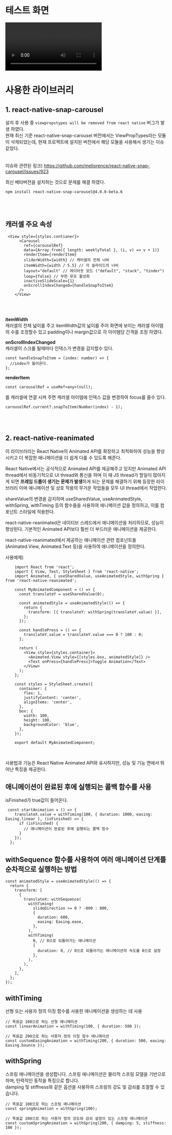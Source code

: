 # 테스트 화면


<video src="https://private-user-images.githubusercontent.com/138950568/288395576-b922a32b-da44-43ce-83b7-4b9d047a4633.mov?jwt=eyJhbGciOiJIUzI1NiIsInR5cCI6IkpXVCJ9.eyJpc3MiOiJnaXRodWIuY29tIiwiYXVkIjoicmF3LmdpdGh1YnVzZXJjb250ZW50LmNvbSIsImtleSI6ImtleTEiLCJleHAiOjE3MDE4Njc3OTYsIm5iZiI6MTcwMTg2NzQ5NiwicGF0aCI6Ii8xMzg5NTA1NjgvMjg4Mzk1NTc2LWI5MjJhMzJiLWRhNDQtNDNjZS04M2I3LTRiOWQwNDdhNDYzMy5tb3Y_WC1BbXotQWxnb3JpdGhtPUFXUzQtSE1BQy1TSEEyNTYmWC1BbXotQ3JlZGVudGlhbD1BS0lBSVdOSllBWDRDU1ZFSDUzQSUyRjIwMjMxMjA2JTJGdXMtZWFzdC0xJTJGczMlMkZhd3M0X3JlcXVlc3QmWC1BbXotRGF0ZT0yMDIzMTIwNlQxMjU4MTZaJlgtQW16LUV4cGlyZXM9MzAwJlgtQW16LVNpZ25hdHVyZT02N2JhOGUzYTE5NTY3MGM0NjQxYjM3MmMzZDQ1N2NiODg3MjNhYzRhMGYwOThkNjU1NzBiNTg5OWU3ODRjMmJmJlgtQW16LVNpZ25lZEhlYWRlcnM9aG9zdCZhY3Rvcl9pZD0wJmtleV9pZD0wJnJlcG9faWQ9MCJ9.m-aTirJCsRkR6AZXgfaVDSAtv-1_pJy9FywXbGL75wA"> <video/>


# 사용한 라이브러리 
## 1. react-native-snap-carousel </br>
   설치 후 사용 중 `viewpropstypes will be removed from react native` 버그가 발생 하였다.</br>
   현재 최신 기준 react-native-snap-carousel 버전에서는 ViewPropTypes라는 모듈이 삭제되었는데, 현재 프로젝트에 설치된 버전에서 해당 모듈을 사용해서 생기는 이슈 같았다.</br>
</br></br>
   이슈와 관련된 링크) https://github.com/meliorence/react-native-snap-carousel/issues/923</br>

   최신 베타버전을 설치하는 것으로 문제를 해결 하였다.</br>

```shell
npm install react-native-snap-carousel@4.0.0-beta.6
```
</br>
</br>




## 캐러셀 주요 속성

```shell
 <View style={styles.contianer}>
      <Carousel
        ref={carouselRef}
        data={Array.from({ length: weeklyTotal }, (i, v) => v + 1)}
        renderItem={renderItem}
        sliderWidth={width} // 캐러셀의 전체 너비
        itemWidth={width / 5.5} // 각 슬라이드의 너비
        layout="default" // 레이아웃 모드 ("default", "stack", "tinder")
        loop={false} // 무한 루프 활성화
        inactiveSlideScale={1}
        onScrollIndexChanged={handleSnapToItem}
      />
    </View>
```
</br>
</br>

**itemWidth** </br>
캐러셀의 전체 넓이를 주고 itemWidth값의 넓이를 주어 화면에 보이는 캐러셀 아이템의 수를 조정할수 있고 padding이나 margin값으로 각 아이템당 간격을 조정 하였다.

**onScrollIndexChanged** </br>
캐러셀이 스크롤 될때마다 인덱스가 변경을 감지할수 있다. 
```shell
const handleSnapToItem = (index: number) => {
  //index가 들어온다.
};
```


**renderItem**

```shell
const carouselRef = useRef<any>(null);
```
를 캐러셀에 연결 시켜 주면 캐러셀 아이템에 인덱스 값을 변경하여 focus를 줄수 있다.
```shell
carouselRef.current?.snapToItem(Number(index) - 1);
```

</br>
</br>

## 2. react-native-reanimated


이 라이브러리는 React Native의 Animated API를 확장하고 최적화하여 성능을 향상시키고 더 복잡한 애니메이션을 더 쉽게 다룰 수 있도록 해준다.
    
React Native에서는 공식적으로 Animated API를 제공해주고 있지만
Animated API thread에서 비동기적으로 UI thread와 통신을 하며 이 때 JS thread가 할일이 많아지게 되면 **프레임 드롭이 생기는 문제가 발생**하게 되는 문제를 해결하기 위해 등장한 라이브러리 이며
애니메이션 및 상호 작용의 무거운 작업들을 모두 UI thread에서 작업한다.
    
shareValue의 변경을 감지하며 useSharedValue, useAnimatedStyle, withSpring, withTiming 등의 함수들을 사용하여 애니메이션 값을 정의하고, 이를 컴포넌트 스타일에 적용한다.

react-native-reanimated은 네이티브 스레드에서 애니메이션을 처리하므로, 성능이 향상된다. 기본적인 Animated API보다 훨씬 더 부드러운 애니메이션을 제공한다.
    
react-native-reanimated에서 제공하는 애니메이션 관련 컴포넌트들 (Animated.View, Animated.Text 등)을 사용하여 애니메이션을 정의한다.



사용예제)
```shell
    import React from 'react';
    import { View, Text, StyleSheet } from 'react-native';
    import Animated, { useSharedValue, useAnimatedStyle, withSpring } from 'react-native-reanimated';
    
    const MyAnimatedComponent = () => {
      const translateY = useSharedValue(0);
    
      const animatedStyle = useAnimatedStyle(() => {
        return {
          transform: [{ translateY: withSpring(translateY.value) }],
        };
      });
    
      const handlePress = () => {
        translateY.value = translateY.value === 0 ? 100 : 0;
      };
    
      return (
        <View style={styles.container}>
          <Animated.View style={[styles.box, animatedStyle]} />
          <Text onPress={handlePress}>Toggle Animation</Text>
        </View>
      );
    };
    
    const styles = StyleSheet.create({
      container: {
        flex: 1,
        justifyContent: 'center',
        alignItems: 'center',
      },
      box: {
        width: 100,
        height: 100,
        backgroundColor: 'blue',
      },
    });
    
    export default MyAnimatedComponent;
```

</br>

사용법과 기능은 React Native Animated API와 유사하지만, 성능 및 기능 면에서 뛰어난 특징을 제공한다.
## 애니메이션이 완료된 후에 실행되는 콜백 함수를 사용
isFinished가 true값이 들어온다.
```shell
 const startAnimation = () => {
    translateX.value = withTiming(100, { duration: 1000, easing: Easing.linear }, (isFinished) => {
      if (isFinished) {
        // 애니메이션이 완료된 후에 실행되는 콜백 함수
      }
    });
  };
```


## withSequence 함수를 사용하여 여러 애니메이션 단계를 순차적으로 실행하는 방법

```shell
const animatedStyle = useAnimatedStyle(() => {
  return {
    transform: [
      {
        translateX: withSequence(
          withTiming(
            slideDirection >= 0 ? -800 : 800,
            {
              duration: 600,
              easing: Easing.ease,
            },
          ),
          withTiming(
            0, // 0으로 되돌아가는 애니메이션
            {
              duration: 0, // 0으로 되돌아가는 애니메이션의 속도를 0으로 설정
            },
          ),
        ),
      },
    ],
  };
});
```

## withTiming

선형 또는 사용자 정의 이징 함수를 사용한 애니메이션을 생성하는 데 사용
```shell
// 목표값 100으로 하는 선형 애니메이션
const linearAnimation = withTiming(100, { duration: 500 });

// 목표값 200으로 하는 사용자 정의 이징 함수 애니메이션
const customEasingAnimation = withTiming(200, { duration: 500, easing: Easing.bounce });
```

## withSpring
 스프링 애니메이션을 생성합니다. 스프링 애니메이션은 물리적 스프링 모델을 기반으로 하며, 탄력적인 동작을 특징으로 합니다. </br>
 damping 및 stiffness와 같은 옵션을 사용하여 스프링의 강도 및 감쇠를 조절할 수 있습니다.
 
 ```shell
// 목표값 100으로 하는 스프링 애니메이션
const springAnimation = withSpring(100);

// 목표값 200으로 하는 사용자 정의 강도와 감쇠 설정이 있는 스프링 애니메이션
const customSpringAnimation = withSpring(200, { damping: 5, stiffness: 100 });
```



    


   
